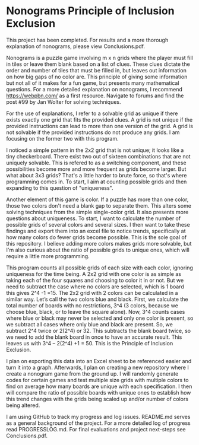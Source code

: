 # Nonograms Principle of Inclusion Exclusion

This project has been completed. For results and a more thorough explanation of nonograms, please view Conclusions.pdf.

Nonograms is a puzzle game involving m x n grids where the player must fill in tiles or leave them blank based on a list of clues. These clues dictate the order and number of tiles that must be filled in, but leaves out information on how big gaps of no color are. This principle of giving some information but not all of it makes for a fun game, but presents many mathematical questions. For a more detailed explanation on nonograms, I recommend https://webpbn.com/ as a first resource. Navigate to forums and find the post #99 by Jan Wolter for solving techniques. 

For the use of explanations, I refer to a solvable grid as unique if there exists exactly one grid that fits the provided clues. A grid is not unique if the provided instructions can lead to more than one version of the grid. A grid is not solvable if the provided instructions do not produce any grids. I am focusing on the former two with this program.

I noticed a simple pattern in the 2x2 grid that is not unique; it looks like a tiny checkerboard. There exist two out of sixteen combinations that are not uniquely solvable. This is refered to as a switching component, and these possibilities become more and more frequent as grids become larger. But what about 3x3 grids? That's a little harder to brute force, so that's where programming comes in. To start, I aim at counting possible grids and then expanding to this question of "uniqueness".

Another element of this game is color. If a puzzle has more than one color, those two colors don't need a blank gap to separate them. This alters some solving techniques from the simple single-color grid. It also presents more questions about uniqueness. To start, I want to calculate the number of possible grids of several colors and several sizes. I then want to take these findings and export them into an excel file to notice trends, specifically at how many colors do fewer grids become possible. This is the sole goal of this repository. I believe adding more colors makes grids more solvable, but I'm also curious about the ratio of possible grids to unique ones, which will require a little more programming.

This program counts all possible grids of each size with each color, ignoring uniqueness for the time being. A 2x2 grid with one color is as simple as taking each of the four squares and choosing to color it in or not. But we need to subtract the case where no colors are selected, which is 1 board this gives 2^4 -1 =15. The 2x2 grid with 2 colors can be calculated in a similar way. Let’s call the two colors blue and black. First, we calculate the total number of boards with no restrictions, 3^4 (3 colors, because we choose blue, black, or to leave the square alone). Now, 3^4 counts cases where blue or black may never be selected and only one color is present, so we subtract all cases where only blue and black are present. So, we subtract 2^4 twice or 2(2^4) or 32. This subtracts the blank board twice, so we need to add the blank board in once to have an accurate result. This leaves us with 3^4 – 2(2^4) +1 = 50. This is the Principle of Inclusion Exclusion.

I plan on exporting this data into an Excel sheet to be referenced easier and turn it into a graph. Afterwards, I plan on creating a new repository where I create a nonogram game from the ground up. I will randomly generate codes for certain games and test multiple size grids with multiple colors to find on average how many boards are unique with each specification. I then will compare the ratio of possible boards with unique ones to establish how this trend changes with the grids being scaled up and/or number of colors being altered.

I am using GitHub to track my progress and log issues. README.md serves as a general background of the project. For a more detailed log of progress read PROGRESSLOG.md. For final evaluations and project next-steps see Conclusions.pdf.

